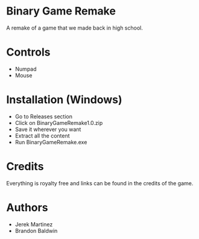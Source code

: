 # Binary Game Remake
A remake of a game that we made back in high school.

# Controls
- Numpad
- Mouse

# Installation (Windows)
- Go to Releases section
- Click on BinaryGameRemake1.0.zip
- Save it wherever you want
- Extract all the content
- Run BinaryGameRemake.exe

# Credits
Everything is royalty free and links can be found in the credits of the game.

# Authors
- Jerek Martinez
- Brandon Baldwin
